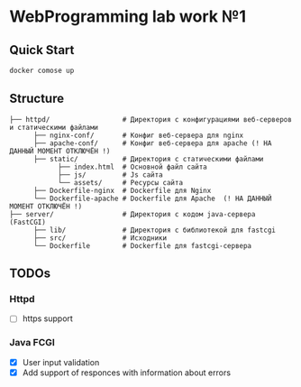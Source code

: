 # WebProgramming lab work №1


## Quick Start
```bash
docker comose up
```

## Structure
```
├── httpd/                  # Директория с конфигурациями веб-серверов и статическими файлами
      ├── nginx-conf/       # Конфиг веб-сервера для nginx  
      ├── apache-conf/      # Конфиг веб-сервера для apache (! НА ДАННЫЙ МОМЕНТ ОТКЛЮЧЁН !)
      ├── static/           # Директория с статическими файлами
            ├── index.html  # Основной файл сайта
            ├── js/         # Js сайта
            └── assets/     # Ресурсы сайта
      ├── Dockerfile-nginx  # Dockerfile для Nginx
      └── Dockerfile-apache # Dockerfile для Apache  (! НА ДАННЫЙ МОМЕНТ ОТКЛЮЧЁН !)
├── server/                 # Директория с кодом java-сервера (FastCGI)
      ├── lib/              # Директория с библиотекой для fastcgi
      ├── src/              # Исходники
      └── Dockerfile        # Dockerfile для fastcgi-сервера
```


## TODOs

### Httpd
- [ ] https support

### Java FCGI
- [X] User input validation
- [X] Add support of responces with information about errors
